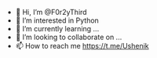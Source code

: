 - 👋 Hi, I’m @F0r2yThird
- 👀 I’m interested in Python
- 🌱 I’m currently learning ...
- 💞️ I’m looking to collaborate on ...
- 📫 How to reach me https://t.me/Ushenik

<!---
F0r2yThird/F0r2yThird is a ✨ special ✨ repository because its `README.md` (this file) appears on your GitHub profile.
You can click the Preview link to take a look at your changes.
--->
